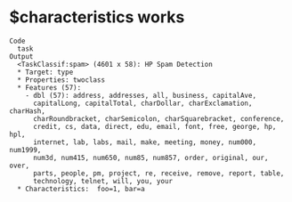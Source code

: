 # $characteristics works

    Code
      task
    Output
      <TaskClassif:spam> (4601 x 58): HP Spam Detection
      * Target: type
      * Properties: twoclass
      * Features (57):
        - dbl (57): address, addresses, all, business, capitalAve,
          capitalLong, capitalTotal, charDollar, charExclamation, charHash,
          charRoundbracket, charSemicolon, charSquarebracket, conference,
          credit, cs, data, direct, edu, email, font, free, george, hp, hpl,
          internet, lab, labs, mail, make, meeting, money, num000, num1999,
          num3d, num415, num650, num85, num857, order, original, our, over,
          parts, people, pm, project, re, receive, remove, report, table,
          technology, telnet, will, you, your
      * Characteristics:  foo=1, bar=a

